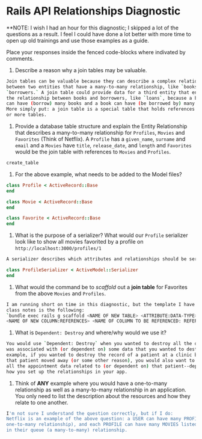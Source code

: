 # Rails API Relationships Diagnostic

**NOTE: I wish I had an hour for this diagnostic; I skipped a lot of the questions
as a result. I feel I could have done a lot better with more time to open up
old trainings and use those examples as a guide.

Place your responses inside the fenced code-blocks where indivated by comments.

1.  Describe a reason why a join tables may be valuable.

```sh
Join tables can be valuable because they can describe a complex relationship
between two entities that have a many-to-many relationship, like `books` and
`borrowers.` A join table could provide data for a third entity that encapsulates
the relationship between books and borrowers, like `loans`, because a borrower
can have (borrow) many books and a book can have (be borrowed by) many borrowers.
More simply put: a join table is a special table that holds references to two
or more tables.
```

1.  Provide a database table structure and explain the Entity Relationship that
describes a many-to-many relationship for `Profiles`, `Movies` and `Favorites`
(Think of Netflix). A `Profile` has a `given_name`, `surname` and `email` and a
`Movies` have `title`, `release_date`, and `length` and `Favorites` would be the
join table with references to `Movies` and `Profiles`.

```sh
create_table
```

1.  For the above example, what needs to be added to the Model files?

```rb
class Profile < ActiveRecord::Base
end
```

```rb
class Movie < ActiveRecord::Base
end
```

```rb
class Favorite < ActiveRecord::Base
end
```

1.  What is the purpose of a serializer? What would our `Profile` serializer look
like to show all movies favorited by a profile on
`http://localhost:3000/profiles/1`

```sh
A serializer describes which attributes and relationships should be serialized.
```

```rb
class ProfileSerializer < ActiveModel::Serializer
end
```

1.  What would the command be to _scaffold_ out a **join table** for Favorites from
the above `Movies` and `Profiles`.

```sh
I am running short on time in this diagnostic, but the template I have from my
class notes is the following:
`bundle exec rails g scaffold <NAME OF NEW TABLE> <ATTRIBUTE:DATA-TYPE>
<NAME OF NEW COLUMN:REFERENCES> <NAME OF COLUMN TO BE REFERENCED: REFERENCES>
```

1.  What is `Dependent: Destroy` and where/why would we use it?

```sh
You would use `Dependent: Destroy` when you wanted to destroy all the data that
was associated with (or dependent on) some data that you wanted to destroy. For
example, if you wanted to destroy the record of a patient at a clinic because
that patient moved away (or some other reason), you would also want to destroy
all the appointment data related to (or dependent on) that patient--depending on
how you set up the relationships in your app.
```

1.  Think of **ANY** example where you would have a one-to-many relationship as well
as a many-to-many relationship in an application. You only need to list the
description about the resources and how they relate to one another.

```sh
I'm not sure I understand the question correctly, but if I do:
Netflix is an example of the above question: a USER can have many PROFILES (a
one-to-many relationship), and each PROFILE can have many MOVIES listed
in their queue (a many-to-many) relationship.
```
